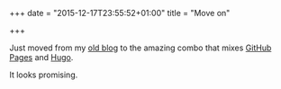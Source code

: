 +++
date = "2015-12-17T23:55:52+01:00"
title = "Move on"

+++

Just moved from my [old blog](https://devnone.wordpress.com) to the amazing combo
that mixes [GitHub Pages](https://pages.github.com/) and [Hugo](https://gohugo.io/).

It looks promising.
